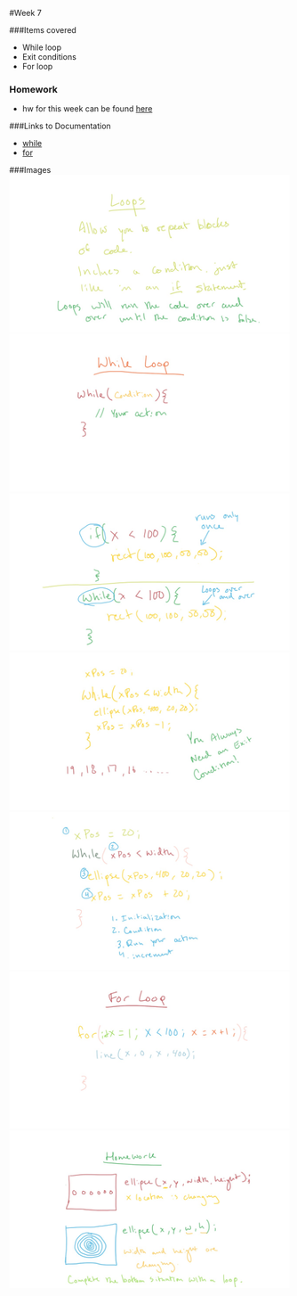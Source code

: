 #Week 7

###Items covered
* While loop
* Exit conditions
* For loop

### Homework
* hw for this week can be found [here](https://github.com/mositech/CS2015/issues/16)

###Links to Documentation
* [while](https://processing.org/reference/while.html)
* [for](https://processing.org/reference/for.html)


###Images
![Loops](https://github.com/mositech/CS2015/blob/master/Class-Material/week07/imageNotes/01_loops.jpg?raw=true)
![whileLoop](https://github.com/mositech/CS2015/blob/master/Class-Material/week07/imageNotes/02_whileloop.jpg?raw=true)
![ifVsWhile](https://github.com/mositech/CS2015/blob/master/Class-Material/week07/imageNotes/03_ifWhile.jpg?raw=true)
![exitCondition](https://github.com/mositech/CS2015/blob/master/Class-Material/week07/imageNotes/04_exitCondition.jpg?raw=true)
![loopStructure](https://github.com/mositech/CS2015/blob/master/Class-Material/week07/imageNotes/05_loopStructure.jpg?raw=true)
![forLoop](https://github.com/mositech/CS2015/blob/master/Class-Material/week07/imageNotes/06_forLoop.jpg?raw=true)
![homeworkLoop](https://github.com/mositech/CS2015/blob/master/Class-Material/week07/imageNotes/07_homework.jpg?raw=true)
